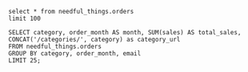 ```orders_summary
select * from needful_things.orders
limit 100
```

``` category
SELECT category, order_month AS month, SUM(sales) AS total_sales, CONCAT('/categories/', category) as category_url
FROM needful_things.orders
GROUP BY category, order_month, email
LIMIT 25;
```

<BarChart 
    data={category}
    x=month
    y=total_sales
    series=category
    title="Sales by Category"
    link='link'
/>

<DataTable data={category}>
	<Column id=category />
	<Column id=month />
	<Column id=total_sales />
  <Column id=category_url contentType=link linkLabel="Details →" />
</DataTable>